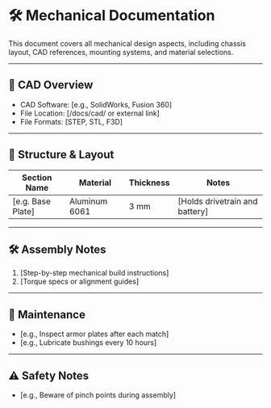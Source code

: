 # 🛠 Mechanical Documentation

This document covers all mechanical design aspects, including chassis layout, CAD references, mounting systems, and material selections.

---

## 📐 CAD Overview

- CAD Software: [e.g., SolidWorks, Fusion 360]
- File Location: [/docs/cad/ or external link]
- File Formats: [STEP, STL, F3D]

---

## 🧱 Structure & Layout

| Section Name     | Material     | Thickness | Notes                        |
|------------------|--------------|-----------|-------------------------------|
| [e.g. Base Plate]| Aluminum 6061| 3 mm      | [Holds drivetrain and battery]|

---

## 🛠 Assembly Notes

1. [Step-by-step mechanical build instructions]
2. [Torque specs or alignment guides]

---

## 🧰 Maintenance

- [e.g., Inspect armor plates after each match]
- [e.g., Lubricate bushings every 10 hours]

---

## ⚠️ Safety Notes

- [e.g., Beware of pinch points during assembly]
